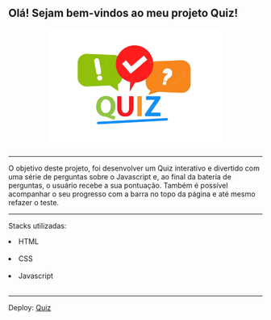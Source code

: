 <h2>Olá! Sejam bem-vindos ao meu projeto Quiz!</h2>

<div align="center">
<img src="images\quiz.PNG" width="350px">
</div>
<hr>

O objetivo deste projeto, foi desenvolver um Quiz interativo e divertido com uma série de perguntas sobre o Javascript e, ao final da bateria de perguntas, o usuário recebe a sua pontuação. Também é possível acompanhar o seu progresso com a barra no topo da página e até mesmo refazer o teste. 

<hr>

Stacks utilizadas:
<li>HTML</li> <br>
<li>CSS</li> <br>
<li>Javascript</li> <br>

<hr>

Deploy: <a href="https://brianmduarte.github.io/projeto_quiz/" target="_blank"> Quiz </a>
